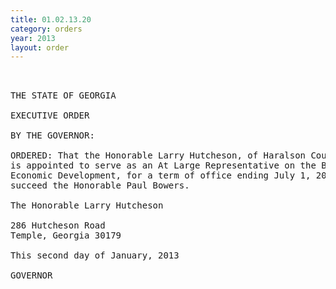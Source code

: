 ```yaml
---
title: 01.02.13.20
category: orders
year: 2013
layout: order
---
```


<pre>    

THE STATE OF GEORGIA

EXECUTIVE ORDER

BY THE GOVERNOR:

ORDERED: That the Honorable Larry Hutcheson, of Haralson County, Georgia,
is appointed to serve as an At Large Representative on the Board of
Economic Development, for a term of office ending July 1, 2013, to
succeed the Honorable Paul Bowers.

The Honorable Larry Hutcheson

286 Hutcheson Road
Temple, Georgia 30179

This second day of January, 2013

GOVERNOR

</pre>
